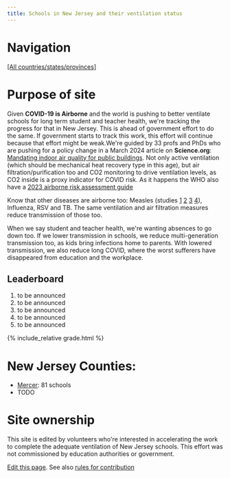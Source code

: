 ```yaml
---
title: Schools in New Jersey and their ventilation status
---
```


# Navigation

[[All countries/states/provinces]](..)

# Purpose of site

Given **COVID-19 is Airborne** and the world is pushing to better ventilate schools for long term student and teacher health, we're tracking the progress for that in New Jersey. This is ahead of government effort to do the same. If government starts to track this work, this effort will continue because that effort might be weak.We're guided by 33 profs and PhDs who are pushing for a policy change in a March 2024 article on **Science.org**: [Mandating indoor air quality for public buildings](https://drive.google.com/file/d/16l_IH47cQtC7fFuafvHca7ORNVGITxx8/view). Not only active ventilation (which should be mechanical heat recovery type in this age), but air filtration/purification too and CO2 monitoring to drive ventilation levels, as CO2 inside is a proxy indicator for COVID risk. As it happens the WHO also have a [2023 airborne risk assessment guide](https://iris.who.int/handle/10665/376346)

Know that other diseases are airborne too: Measles (studies [1](https://www.ncbi.nlm.nih.gov/pmc/articles/PMC2810934/pdf/10982072.pdf) [2](https://www.ncbi.nlm.nih.gov/pmc/articles/PMC3880795/pdf/nihms532643.pdf) [3](https://pubmed.ncbi.nlm.nih.gov/31257413/) [4](https://www.sciencedirect.com/science/article/pii/S0196655316305363)), Influenza, RSV and TB. The same ventilation and air filtration measures reduce transmission of those too.

 When we say student and teacher health, we're wanting absences to go down too. If we lower transmission in schools, we reduce multi-generation transmission too, as kids bring infections home to parents. With lowered transmission, we also reduce long COVID, where the worst sufferers have disappeared from education and the workplace.


## Leaderboard

1. to be announced
2. to be announced
3. to be announced
4. to be announced
5. to be announced

{% include_relative grade.html %}

# New Jersey Counties:

- [Mercer](Mercer/): 81 schools
- TODO

# Site ownership

This site is edited by volunteers who're interested in accelerating the work to complete the adequate ventilation of New Jersey schools. This effort was not commissioned by education authorities or government.

[Edit this page](https://github.com/ventilate-schools/NJ/edit/main/index.md). See also [rules for contribution](./contribution_rules/)